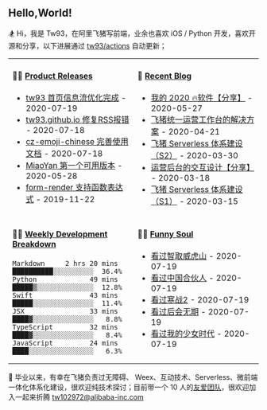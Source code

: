 ## Hello,World!

🏂 Hi，我是 Tw93，在阿里飞猪写前端，业余也喜欢 iOS / Python 开发，喜欢开源和分享，以下进展通过 <a href="https://github.com/tw93/tw93/actions" target="_blank">tw93/actions</a> 自动更新；

<table>
<tr>
<td valign="top" width="50%">

#### 🏋️‍♀️ <a href="https://github.com/tw93/tw93/blob/main/releases.md" target="_blank">Product Releases</a>

<!-- recent_releases starts -->
* <a href='https://github.com/tw93/tw93/releases/tag/V1.0' target='_blank'>tw93 首页信息流优化完成</a> - 2020-07-19
* <a href='https://github.com/tw93/tw93.github.io/releases/tag/V0.1' target='_blank'>tw93.github.io 修复RSS报错</a> - 2020-07-18
* <a href='https://github.com/tw93/cz-emoji-chinese/releases/tag/V0.2.1' target='_blank'>cz-emoji-chinese 完善使用文档</a> - 2020-07-18
* <a href='https://github.com/tw93/MiaoYan/releases/tag/V0.1' target='_blank'>MiaoYan 第一个可用版本</a> - 2020-05-28
* <a href='https://github.com/alibaba/form-render/releases/tag/v0.3.1' target='_blank'>form-render 支持函数表达式</a> - 2019-11-22
<!-- recent_releases ends -->

</td>
<td valign="top" width="50%">

#### 🎣 <a href="https://tw93.github.io/" target="_blank">Recent Blog</a>

<!-- blog starts -->
* <a href='https://tw93.github.io/2020-05-27/good-app.html' target='_blank'>我的 2020 🔥软件【分享】</a> - 2020-05-27
* <a href='https://tw93.github.io/2020-04-21/one.html' target='_blank'>飞猪统一运营工作台的解决方案</a> - 2020-04-21
* <a href='https://tw93.github.io/2020-03-30/serverless-two.html' target='_blank'>飞猪 Serverless 体系建设（S2）</a> - 2020-03-30
* <a href='https://tw93.github.io/2020-03-18/how-to-do-design.html' target='_blank'>运营后台的交互设计【分享】</a> - 2020-03-18
* <a href='https://tw93.github.io/2020-03-15/serverless-one.html' target='_blank'>飞猪 Serverless 体系建设（S1）</a> - 2020-03-15
<!-- blog ends -->

</td>
</tr>
<tr>
<td valign="top" width="50%">

#### 🏊‍♂️ <a href="https://gist.github.com/tw93/7854aac61f991ef4e7ae7b8440e4fdc6" target="_blank">Weekly Development Breakdown</a>

<!-- code_time starts -->

```text
Markdown     2 hrs 20 mins  ██████████░░░░░░░░░░  36.4%
Python             49 mins  █████▒░░░░░░░░░░░░░░  12.8%
Swift              43 mins  █████░░░░░░░░░░░░░░░  11.4%
JSX                33 mins  ████▓░░░░░░░░░░░░░░░   8.8%
TypeScript         32 mins  ████▓░░░░░░░░░░░░░░░   8.4%
JavaScript         24 mins  ████░░░░░░░░░░░░░░░░   6.3%
```

<!-- code_time ends -->

</td>
<td valign="top" width="50%">

#### 🤾‍♂️ <a href="https://www.douban.com/people/tangwei93/" target="_blank">Funny Soul</a>

<!-- douban starts -->
* <a href='http://movie.douban.com/subject/10807909/' target='_blank'>看过智取威虎山</a> - 2020-07-19
* <a href='http://movie.douban.com/subject/11529526/' target='_blank'>看过中国合伙人</a> - 2020-07-19
* <a href='http://movie.douban.com/subject/20505982/' target='_blank'>看过寒战2</a> - 2020-07-19
* <a href='http://movie.douban.com/subject/25805741/' target='_blank'>看过后会无期</a> - 2020-07-19
* <a href='http://movie.douban.com/subject/26366465/' target='_blank'>看过我的少女时代</a> - 2020-07-19
<!-- douban ends -->

</td>
  </tr>
  </table>

📮 毕业以来，有幸在飞猪负责过无障碍、 Weex、互动技术、Serverless、微前端一体化体系化建设，很欢迎纯技术探讨；目前带一个 10 人的<a href="https://img.alicdn.com/tfs/TB1svLYObr1gK0jSZFDXXb9yVXa-4032-2268.jpg" target="_blank">友爱团队</a>，很欢迎加入一起来折腾 <tw102972@alibaba-inc.com>

